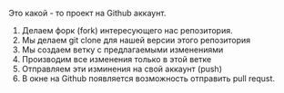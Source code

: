 Это какой - то проект на Github аккаунт. 


1. Делаем форк (fork) интересующего нас репозитория. 
2. Мы делаем git clone для нашей версии этого репозитория
3. Мы создаем ветку с предлагаемыми изменениями 
4. Производим все изменения только в этой ветке 
5. Отправляем эти изминения на свой аккаунт (push)
6. В окне на Github появляется возможность отправить pull requst.